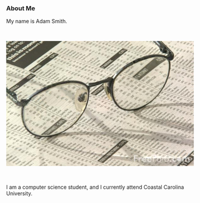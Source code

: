 ### About Me
My name is Adam Smith.

<br/>

[//]: # (Glasses image. These comments are weird.)
![Alt text](image.jpg)

<br/>

I am a computer science student, and I currently attend Coastal Carolina University.
